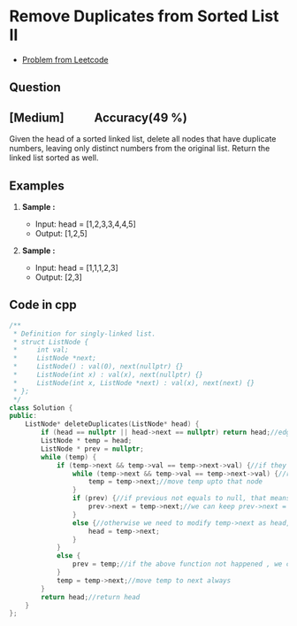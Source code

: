 # Remove Duplicates from Sorted List II
- [Problem from Leetcode](https://leetcode.com/problems/remove-duplicates-from-sorted-list-ii/description/)
## Question
## [Medium] &nbsp;&nbsp;&nbsp;&nbsp;&nbsp;&nbsp;&nbsp;&nbsp;&nbsp; Accuracy(49 %)
Given the head of a sorted linked list, delete all nodes that have duplicate numbers, leaving only distinct numbers from the original list. Return the linked list sorted as well.
## Examples
1. **Sample :**<br>
    - Input: head = [1,2,3,3,4,4,5]
    - Output: [1,2,5]

2. **Sample :**<br>
    - Input: head = [1,1,1,2,3]
    - Output: [2,3]
## Code in cpp 
```cpp
/**
 * Definition for singly-linked list.
 * struct ListNode {
 *     int val;
 *     ListNode *next;
 *     ListNode() : val(0), next(nullptr) {}
 *     ListNode(int x) : val(x), next(nullptr) {}
 *     ListNode(int x, ListNode *next) : val(x), next(next) {}
 * };
 */
class Solution {
public:
    ListNode* deleteDuplicates(ListNode* head) {
        if (head == nullptr || head->next == nullptr) return head;//edge case for empty or single node
        ListNode * temp = head;
        ListNode * prev = nullptr;
        while (temp) {
            if (temp->next && temp->val == temp->next->val) {//if they are equal
                while (temp->next && temp->val == temp->next->val) {//run a loop until equal elements occur 
                    temp = temp->next;//move temp upto that node
                }
                if (prev) {//if previous not equals to null, that means the 1st node doesnt have duplicates
                    prev->next = temp->next;//we can keep prev->next = temp->next
                }
                else {//otherwise we need to modify temp->next as head, because this denotes the duplicates are there from the starting node , so thats why the prev is having nullptr
                    head = temp->next;
                }
            }
            else {
                prev = temp;//if the above function not happened , we can modify our prev as temp or else no
            }
            temp = temp->next;//move temp to next always
        }
        return head;//return head
    }
};
```
